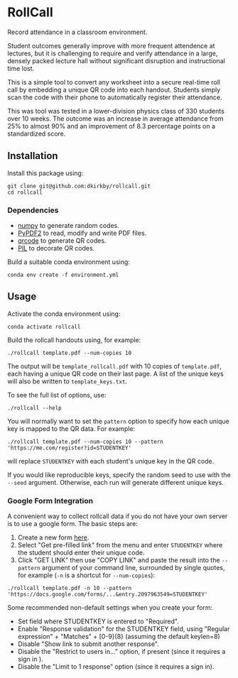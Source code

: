 # RollCall

Record attendance in a classroom environment.

Student outcomes generally improve with more frequent attendence at lectures, but it is challenging to require and verify attendance in a large, densely packed lecture hall without significant disruption and instructional time lost.

This is a simple tool to convert any worksheet into a secure real-time roll call by embedding a unique QR code into each handout.  Students simply scan the code with their phone to automatically register their attendance.

This was tool was tested in a lower-division physics class of 330 students over 10 weeks.  The outcome was an increase in average attendance from 25% to almost 90% and an improvement of 8.3 percentage points on a standardized score.

## Installation

Install this package using:
```
git clone git@github.com:dkirkby/rollcall.git
cd rollcall
```
### Dependencies

 - [numpy](http://www.numpy.org/) to generate random codes.
 - [PyPDF2](https://pythonhosted.org/PyPDF2/) to read, modify and write PDF files.
 - [qrcode](https://pypi.org/project/qrcode/) to generate QR codes.
 - [PIL](https://pillow.readthedocs.io/en/4.2.x/index.html) to decorate QR codes.

Build a suitable conda environment using:
```
conda env create -f environment.yml
```

## Usage

Activate the conda environment using:
```
conda activate rollcall
```

Build the rollcall handouts using, for example:
```
./rollcall template.pdf --num-copies 10
```
The output will be `template_rollcall.pdf` with 10 copies of `template.pdf`, each having a unique QR code on their last page. A list of the unique keys will also be written to `template_keys.txt`.

To see the full list of options, use:
```
./rollcall --help
```
You will normally want to set the `pattern` option to specify how each unique key is mapped to the QR data. For example:
```
./rollcall template.pdf --num-copies 10 --pattern 'https://me.com/register?id=STUDENTKEY'
```
will replace `STUDENTKEY` with each student's unique key in the QR code.

If you would like reproducible keys, specify the random seed to use with the `--seed` argument. Otherwise, each run will generate different unique keys.

### Google Form Integration

A convenient way to collect rollcall data if you do not have your own server is to use a google form. The basic steps are:
1. Create a new form [here](https://docs.google.com/forms).
2. Select "Get pre-filled link" from the menu and enter `STUDENTKEY` where the student should enter their unique code.
3. Click "GET LINK" then use "COPY LINK" and paste the result into the `--pattern` argument of your command line, surrounded by single quotes, for example (`-n` is a shortcut for `--num-copies`):
```
./rollcall template.pdf -n 10 --pattern 'https://docs.google.com/forms/...&entry.2097963549=STUDENTKEY'
```
Some recommended non-default settings when you create your form:
 - Set field where STUDENTKEY is entered to "Required".
 - Enable "Response validation" for the STUDENTKEY field, using "Regular expression" + "Matches" + [0-9]{8} (assuming the default keylen=8)
 - Disable "Show link to submit another response".
 - Disable the "Restrict to users in..." option, if present (since it requires a sign in ).
 - Disable the "Limit to 1 response" option (since it requires a sign in).

